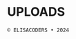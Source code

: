 # UPLOADS

  ```© ELISACODERS • 2024```
<!--
```
#SrlankaHoruProgammers 🤣
 
 > Not Alowd change anthing this project 
 > If any One Change this please report me 
 
 file හොරන් උස්සපු කැරි පොන්න
හුත්තිගේ පුතාලා 
හැමනිලා පලයන්
කරන කරන වැඩේ වැරදියන් ඒ පොන්නයගේ

අම්මෙක් තාත්තෙක් නැති පොන්න වද වැඩක් කරගන්න බැරි 
හොර හුත්තිගේ පුතාල .

තොපි උබේ අම්මට හොර කිනිහගෙන් ජාතක උන එකෙක් කියලා
වටේ ඉන්න උන්ට පෙන්න එපා 
කැරි වේස වැඩ කරලා 🤣

කොච්චර කිව්වත් එහෙම ජාතක උන උන්ගේ දෙමාපිය පුරුදු නවත්තනේ නැනේ 🤣
එහෙනම් පොන්නයොනේ හැමනිලා වදවෙලා චොරවෙලා ගූවෙලා පලයන් හොර කිනිහට
ජාතක උන පොන්න හොරු හැතිකරේ 🤣💔

වචනෙකින් හරි උදව් කපු උන්ට තැන්ක්ස් ( එහෙම පෙන්නලා ඇරපු උන්ටත් උඩ එකම තමා කියන්නෙ 👋)


💗 Helpers
◉ Thinura Cyber-x owner
◉ Pasidu Sl real Tech Youtube channel owner
◉ Ravidu Manoj Sew Queen ( Manoj Md ) Owner


*/
````
-->
